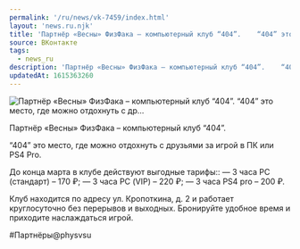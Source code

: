 ```yaml
---
permalink: '/ru/news/vk-7459/index.html'
layout: 'news.ru.njk'
title: 'Партнёр «Весны» ФизФака – компьютерный клуб “404”.    “404” это место, где можно отдохнуть с др…'
source: ВКонтакте
tags:
  - news_ru
description: 'Партнёр «Весны» ФизФака – компьютерный клуб “404”.    “404” это место, где можно отдохнуть с др…'
updatedAt: 1615363260
---
```

![Партнёр «Весны» ФизФака – компьютерный клуб “404”.    “404” это место, где можно отдохнуть с др…](https://sun9-41.userapi.com/sun9-43/impg/08WCoZElDFMjkTQncmNthuc6hz1crhlixubHlg/lOiUZVy8BNc.jpg?size=1280x960&quality=96&sign=385b27ba2b33208337e3e2e6200b3913&c_uniq_tag=k3O7U1ADTF2o6j8WiDcEnXPRJBhTfS4zsdF6Pjhb6hc&type=album)

Партнёр «Весны» ФизФака – компьютерный клуб “404”.

“404” это место, где можно отдохнуть с друзьями за игрой в ПК или PS4 Pro.

До конца марта в клубе действуют выгодные тарифы::
— 3 часа РС (стандарт) – 170 ₽;
— 3 часа РС (VIP) – 220 ₽;
— 3 часа PS4 pro – 200 ₽.

Клуб находится по адресу ул. Кропоткина, д. 2 и работает круглосуточно без перерывов и выходных. Бронируйте удобное время и приходите наслаждаться игрой.

#Партнёры@physvsu
